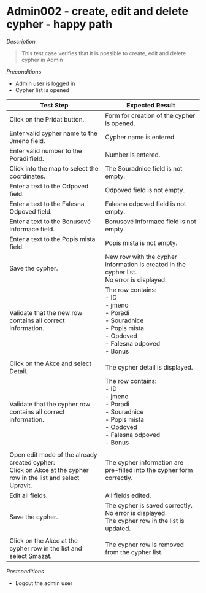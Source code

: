 # Admin002 - create, edit and delete cypher - happy path

*Description*
>This test case verifies that it is possible to create, edit and delete cypher in Admin


*Preconditions*
* Admin user is logged in
* Cypher list is opened

|Test Step|Expected Result|
|---------|---------------|
|Click on the Pridat button.|Form for creation of the cypher is opened.|
|Enter valid cypher name to the Jmeno field.|Cypher name is entered.|
|Enter valid number to the Poradi field.|Number is entered.|
|Click into the map to select the coordinates.|The Souradnice field is not empty.|
|Enter a text to the Odpoved field.|Odpoved field is not empty.|
|Enter a text to the Falesna Odpoved field.|Falesna odpoved field is not empty.|
|Enter a text to the Bonusové informace field.|Bonusové informace field is not empty.|
|Enter a text to the Popis mista field.|Popis mista is not empty.|
|Save the cypher.|New row with the cypher information is created in the cypher list.<br>No error is displayed.|
|Validate that the new row contains all correct information.|The row contains:<br>- ID<br>- jmeno<br>- Poradi<br>- Souradnice<br>- Popis mista<br>- Opdoved<br>- Falesna odpoved<br>- Bonus|
|||
|Click on the Akce and select Detail.|The cypher detail is displayed.|
|Validate that the cypher row contains all correct information.|The row contains:<br>- ID<br>- jmeno<br>- Poradi<br>- Souradnice<br>- Popis mista<br>- Opdoved<br>- Falesna odpoved<br>- Bonus|
|||
|Open edit mode of the already created cypher:<br>Click on Akce at the cypher row in the list and select Upravit.|The cypher information are pre-filled into the cypher form correctly.|
|Edit all fields.|All fields edited.|
|Save the cypher.|The cypher is saved correctly.<br>No error is displayed.<br>The cypher row in the list is updated.|
|||
|Click on the Akce at the cypher row in the list and select Smazat.|The cypher row is removed from the cypher list.|

*Postconditions*
* Logout the admin user
